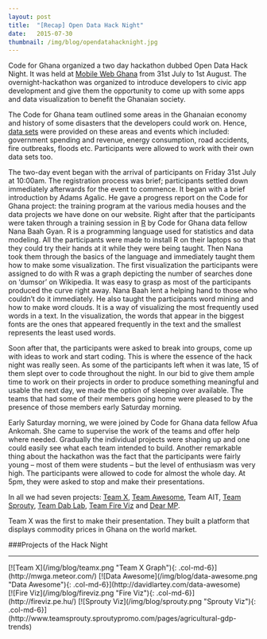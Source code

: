 ```yaml
---
layout: post 
title:  "[Recap] Open Data Hack Night"
date:   2015-07-30 
thumbnail: /img/blog/opendatahacknight.jpg
---
```

Code for Ghana organized a two day hackathon dubbed Open Data Hack Night. It was held at [Mobile Web Ghana](http://www.mobilewebghana.org) from 31st July to 1st August. The overnight-hackathon was organized to introduce developers to civic app development and give them the opportunity to come up with some apps and data visualization to benefit the Ghanaian society.

The Code for Ghana team outlined some areas in the Ghanaian economy and history of some disasters that the developers could work on. Hence, [data sets](http://www.data.gov.gh) were provided on these areas and events which included: government spending and revenue, energy consumption, road accidents, fire outbreaks, floods etc. Participants were allowed to work with their own data sets too.

The two-day event began with the arrival of participants on Friday 31st July at 10:00am. The registration process was brief; participants settled down immediately afterwards for the event to commence. It began with a brief introduction by Adams Agalic. He gave a progress report on the Code for Ghana project: the training program at the various media houses and the data projects we have done on our website. Right after that the participants were taken through a training session in [R](https://www.r-project.org/) by Code for Ghana data fellow Nana Baah Gyan. R is a programming language used for statistics and data modeling. All the participants were made to install R on their laptops so that they could try their hands at it while they were being taught. Then Nana took them through the basics of the language and immediately taught them how to make some visualization. The first visualization the participants were assigned to do with R was a graph depicting the number of searches done on ‘dumsor’ on Wikipedia. It was easy to grasp as most of the participants produced the curve right away. Nana Baah lent a helping hand to those who couldn’t do it immediately. He also taught the participants word mining and how to make word clouds. It is a way of visualizing the most frequently used words in a text. In the visualization, the words that appear in the biggest fonts are the ones that appeared frequently in the text and the smallest represents the least used words. 


Soon after that, the participants were asked to break into groups, come up with ideas to work and start coding. This is where the essence of the hack night was really seen. As some of the participants left when it was late, 15 of them slept over to code throughout the night. In our bid to give them ample time to work on their projects in order to produce something meaningful and usable the next day, we made the option of sleeping over available. The teams that had some of their members going home were pleased to by the presence of those members early Saturday morning.

Early Saturday morning, we were joined by Code for Ghana data fellow Afua Ankomah. She came to supervise the work of the teams and offer help where needed. Gradually the individual projects were shaping up and one could easily see what each team intended to build. Another remarkable thing about the hackathon was the fact that the participants were fairly young – most of them were students – but the level of enthusiasm was very high. The participants were allowed to code for almost the whole day. At 5pm, they were asked to stop and make their presentations.

In all we had seven projects: [Team X](http://mwga.meteor.com/), [Team Awesome](http://davidlartey.com/data-awesome), Team AIT, [Team Sprouty](http://www.teamsprouty.sproutypromo.com/pages/agricultural-gdp-trends), [Team Dab Lab](http://github.com/laudb/dablab), [Team Fire Viz](http://www.fireviz.pe.hu) and [Dear MP]().

Team X was the first to make their presentation. They built a platform that displays commodity prices in Ghana on the world market. 

###Projects of the Hack Night
<hr />
[![Team X](/img/blog/teamx.png "Team X Graph"){: .col-md-6}](http://mwga.meteor.com/)
[![Data Awesome](/img/blog/data-awesome.png "Data Awesome"){: .col-md-6}](http://davidlartey.com/data-awesome)<br />
[![Fire Viz](/img/blog/fireviz.png "Fire Viz"){: .col-md-6}](http://fireviz.pe.hu/)
[![Sprouty Viz](/img/blog/sprouty.png "Sprouty Viz"){: .col-md-6}](http://www.teamsprouty.sproutypromo.com/pages/agricultural-gdp-trends)
